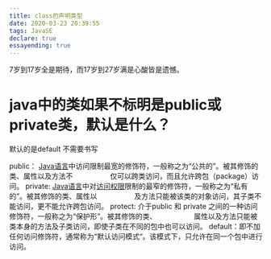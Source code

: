 ```yaml
---
title: class的声明类型
date: 2020-03-23 20:39:55
tags: JavaSE
declare: true
essayending: true
---
```


7岁到17岁全是期待，而17岁到27岁满是心酸皆是遗憾。

<!--more-->

# java中的类如果不标明是public或private类，默认是什么？

默认的是default 不需要书写

public： [Java语言](https://www.baidu.com/s?wd=Java语言&tn=SE_PcZhidaonwhc_ngpagmjz&rsv_dl=gh_pc_zhidao)中访问限制最宽的修饰符，一般称之为“公共的”。被其修饰的类、属性以及方法不
　　　　　仅可以跨类访问，而且允许跨包（package）访问。
private: [Java语言](https://www.baidu.com/s?wd=Java语言&tn=SE_PcZhidaonwhc_ngpagmjz&rsv_dl=gh_pc_zhidao)中对[访问权限](https://www.baidu.com/s?wd=访问权限&tn=SE_PcZhidaonwhc_ngpagmjz&rsv_dl=gh_pc_zhidao)限制的最窄的修饰符，一般称之为“私有的”。被其修饰的类、属性以
　　　　　及方法只能被该类的对象访问，其子类不能访问，更不能允许跨包访问。
protect: 介于public 和 private 之间的一种访问修饰符，一般称之为“保护形”。被其修饰的类、
　　　　　属性以及方法只能被类本身的方法及子类访问，即使子类在不同的包中也可以访问。
default：即不加任何访问修饰符，通常称为“默认访问模式“。该模式下，只允许在同一个包中进行访问。